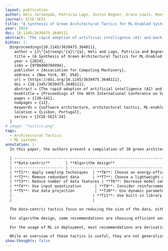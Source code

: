 ```yaml
---
layout: publication
author: Heli Järvenpää, Patricia Lago, Justus Bogner, Grace Lewis, Henry Muccini, Ipek Ozkaya
journal: ICSE-SEIS
title: "A Synthesis of Green Architectural Tactics for ML-Enabled Systems"
year: 2024
doi: 10.1145/3639475.3640111
abstract: "The rapid adoption of artificial intelligence (AI) and machine learning (ML) has generated growing interest in understanding their environmental impact and the challenges associated with designing environmentally friendly ML-enabled systems. While Green AI research, i.e., research that tries to minimize the energy footprint of AI, is receiving increasing attention, very few concrete guidelines are available on how ML-enabled systems can be designed to be more environmentally sustainable. In this paper, we provide a catalog of 30 green architectural tactics for ML-enabled systems to fill this gap. An architectural tactic is a high-level design technique to improve software quality, in our case environmental sustainability. We derived the tactics from the analysis of 51 peer-reviewed publications that primarily explore Green AI, and validated them using a focus group approach with three experts. The 30 tactics we identified are aimed to serve as an initial reference guide for further exploration into Green AI from a software engineering perspective, and assist in designing sustainable ML-enabled systems. To enhance transparency and facilitate their widespread use and extension, we make the tactics available online in easily consumable formats. Wide-spread adoption of these tactics has the potential to substantially reduce the societal impact of ML-enabled systems regarding their energy and carbon footprint."
bibtex: |-
  @inproceedings{10.1145/3639475.3640111,
    author = {J\"{a}rvenp\"{a}\"{a}, Heli and Lago, Patricia and Bogner, Justus and Lewis, Grace and Muccini, Henry and Ozkaya, Ipek},
    title = {A Synthesis of Green Architectural Tactics for ML-Enabled Systems},
    year = {2024},
    isbn = {9798400704994},
    publisher = {Association for Computing Machinery},
    address = {New York, NY, USA},
    url = {https://doi.org/10.1145/3639475.3640111},
    doi = {10.1145/3639475.3640111},
    abstract = {The rapid adoption of artificial intelligence (AI) and machine learning (ML) has generated growing interest in understanding their environmental impact and the challenges associated with designing environmentally friendly ML-enabled systems. While Green AI research, i.e., research that tries to minimize the energy footprint of AI, is receiving increasing attention, very few concrete guidelines are available on how ML-enabled systems can be designed to be more environmentally sustainable. In this paper, we provide a catalog of 30 green architectural tactics for ML-enabled systems to fill this gap. An architectural tactic is a high-level design technique to improve software quality, in our case environmental sustainability. We derived the tactics from the analysis of 51 peer-reviewed publications that primarily explore Green AI, and validated them using a focus group approach with three experts. The 30 tactics we identified are aimed to serve as an initial reference guide for further exploration into Green AI from a software engineering perspective, and assist in designing sustainable ML-enabled systems. To enhance transparency and facilitate their widespread use and extension, we make the tactics available online in easily consumable formats. Wide-spread adoption of these tactics has the potential to substantially reduce the societal impact of ML-enabled systems regarding their energy and carbon footprint.},
    booktitle = {Proceedings of the 46th International Conference on Software Engineering: Software Engineering in Society},
    pages = {130–141},
    numpages = {12},
    keywords = {software architecture, architectural tactics, ML-enabled systems, environmental sustainability, green AI},
    location = {Lisbon, Portugal},
    series = {ICSE-SEIS'24}
  }
# image: "tactics.png"
tags:
  - Architectural Tactics
  - ML systems
annotation: |-
  In this paper, the authors present a compilation of 30 green architectural tactics to improve the energy efficiency of Machine Learning systems. The tactics are organized by categories based on the different aspects of the development cycle of ML software. They compiled this list by analyzing 51 scientific papers on Green AI and with a discussion with experts in a focus group. 

  | ---------------------------------------------------------------------------------------------------------------------- |
  | **Data-centric**       | **Algorithm design**                                  | **Model optimization**                        | **Model training**                              | **Deployment**                                          | **Management**                       |
  | ---------------------- | ---------------------------------------------------- | -------------------------------------------- | ------------------------------------------------ | ------------------------------------------------------ | ------------------------------------ |
  | **T1**: Apply sampling techniques  | **T6**: Choose an energy-efficient algorithm        | **T12**: Set energy consumption as a model constraint | **T18**: Use quantization-aware training         | **T21**: Consider federated learning                   | **T28**: Use informed adaptation   |
  | **T2**: Remove redundant data      | **T7**: Choose a lightweight algorithm alternative | **T13**: Consider graph substitution          | **T19**: Use checkpoints during training         | **T22**: Use computation partitioning                 | **T29**: Retrain the model if needed |
  | **T3**: Reduce number of data features | **T8**: Decrease model complexity               | **T14**: Enhance model sparsity                | **T20**: Design for memory constraints         | **T23**: Apply cloud fog network architecture         | **T30**: Monitor computing power    |
  | **T4**: Use input quantization      | **T9**: Consider reinforcement learning for energy efficiency | **T15**: Consider energy-aware pruning        |                                                  | **T24**: Use energy-efficient hardware                |                                      |
  | **T5**: Use data projection         | **T10**: Use dynamic parameter adaptation         | **T16**: Consider transfer learning            |                                                  | **T25**: Use power capping                            |                                      |
  |                                    | **T11**: Use built-in library functions          | **T17**: Consider knowledge distillation       |                                                  | **T26**: Use energy-aware scheduling                  |                                      |
  |                                    |                                                  |                                                |                                                  | **T27**: Minimize referencing to data               |                                      |

  The data-centric tactics focus on reducing the size of the data, either by reducing the total amount of samples by applying sampling techniques and removing redundant data, or reducing the size of the samples by removing unnecessary features that don't provide more accuracy or using smaller precision floating points. Having less data directly translates into less computation and therefore less energy usage.

  For algorithm design, some recommendations are choosing efficient and lightweight alternatives for algorithms. Depending on your problem and data, some algorithms might be overkill, and more efficient options are available. For model design, most tactics go again through reducing the size and computation needed, by decreasing model complexity, enhancing model sparsity, and pruning weights with small contributions to the final results. Another relevant tactic is to consider energy consumption as a constraint in the model and optimize for it in the same way as accuracy. During training, some suggestions are to quantize and use lower precision weights, and use checkpoints to avoid repeating the whole training in case of failure.

  For the usage of ML in deployment, most recommendations are derivatives of sharing the training/inference workload between different devices. For example, using federated learning and saving energy on data transfer, or partitioning the computation process between different devices according to their capabilities and power constraints. Some other suggestions are to set up power caps and use energy-aware scheduling to run certain processes based on current system conditions. For the management of the ML model during its lifetime, some tactics are to use informed adaptation and modify the model only when concept drift is detected. Also, when concept drift is detected, retraining on new data is usually preferable to redesigning the whole model.

  While an overview of these tactics is useful, they are not generalizable, and domain expertise is needed to determine which tactics can be applied to specific projects. However, they are a good starting point for a ML project that wants to optimize not only for accuracy, buy also for energy efficiency.
show-thoughts: false
---
```



